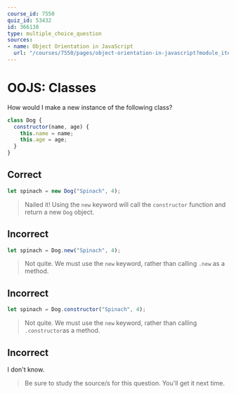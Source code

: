 ```yaml
---
course_id: 7550
quiz_id: 53432
id: 366138
type: multiple_choice_question
sources:
- name: Object Orientation in JavaScript
  url: "/courses/7550/pages/object-orientation-in-javascript?module_item_id=627596"
---
```


# OOJS: Classes

How would I make a new instance of the following class?

```javascript
class Dog {
  constructor(name, age) {
    this.name = name;
    this.age = age;
  }
}
```

## Correct

```javascript
let spinach = new Dog("Spinach", 4);
```

> Nailed it! Using the `new` keyword will call the `constructor` function and
> return a new `Dog` object.

## Incorrect

```javascript
let spinach = Dog.new("Spinach", 4);
```

> Not quite. We must use the `new` keyword, rather than calling `.new` as a
> method.

## Incorrect

```javascript
let spinach = Dog.constructor("Spinach", 4);
```

> Not quite. We must use the `new` keyword, rather than calling `.constructor`as a
> method.

## Incorrect

I don't know.

> Be sure to study the source/s for this question. You'll get it next time.
